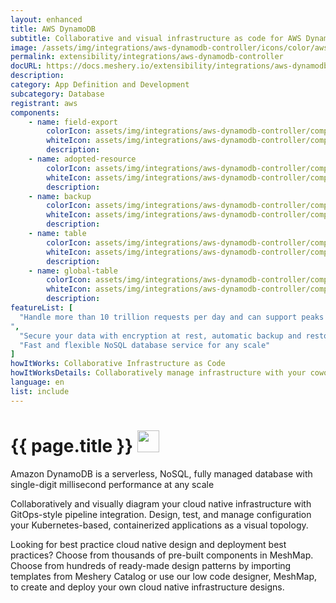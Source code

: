 ```yaml
---
layout: enhanced
title: AWS DynamoDB
subtitle: Collaborative and visual infrastructure as code for AWS DynamoDB
image: /assets/img/integrations/aws-dynamodb-controller/icons/color/aws-dynamodb-controller-color.svg
permalink: extensibility/integrations/aws-dynamodb-controller
docURL: https://docs.meshery.io/extensibility/integrations/aws-dynamodb-controller
description: 
category: App Definition and Development
subcategory: Database
registrant: aws
components: 
	- name: field-export
		colorIcon: assets/img/integrations/aws-dynamodb-controller/components/field-export/icons/color/field-export-color.svg
		whiteIcon: assets/img/integrations/aws-dynamodb-controller/components/field-export/icons/white/field-export-white.svg
		description: 
	- name: adopted-resource
		colorIcon: assets/img/integrations/aws-dynamodb-controller/components/adopted-resource/icons/color/adopted-resource-color.svg
		whiteIcon: assets/img/integrations/aws-dynamodb-controller/components/adopted-resource/icons/white/adopted-resource-white.svg
		description: 
	- name: backup
		colorIcon: assets/img/integrations/aws-dynamodb-controller/components/backup/icons/color/backup-color.svg
		whiteIcon: assets/img/integrations/aws-dynamodb-controller/components/backup/icons/white/backup-white.svg
		description: 
	- name: table
		colorIcon: assets/img/integrations/aws-dynamodb-controller/components/table/icons/color/table-color.svg
		whiteIcon: assets/img/integrations/aws-dynamodb-controller/components/table/icons/white/table-white.svg
		description: 
	- name: global-table
		colorIcon: assets/img/integrations/aws-dynamodb-controller/components/global-table/icons/color/global-table-color.svg
		whiteIcon: assets/img/integrations/aws-dynamodb-controller/components/global-table/icons/white/global-table-white.svg
		description: 
featureList: [
  "Handle more than 10 trillion requests per day and can support peaks of more than 20 million requests per second.
",
  "Secure your data with encryption at rest, automatic backup and restore, and guaranteed reliability with an SLA of up to 99.999% availability.",
  "Fast and flexible NoSQL database service for any scale"
]
howItWorks: Collaborative Infrastructure as Code
howItWorksDetails: Collaboratively manage infrastructure with your coworkers synchronously sharing the same designs.
language: en
list: include
---
```

<h1>{{ page.title }} <img src="{{ page.image }}" style="width: 35px; height: 35px;" /></h1>

<p>
Amazon DynamoDB is a serverless, NoSQL, fully managed database with single-digit millisecond performance at any scale
</p>
<p>
    Collaboratively and visually diagram your cloud native infrastructure with GitOps-style pipeline integration. Design, test, and manage configuration your Kubernetes-based, containerized applications as a visual topology.
</p>
<p>
    Looking for best practice cloud native design and deployment best practices? Choose from thousands of pre-built components in MeshMap. Choose from hundreds of ready-made design patterns by importing templates from Meshery Catalog or use our low code designer, MeshMap, to create and deploy your own cloud native infrastructure designs.
</p>
